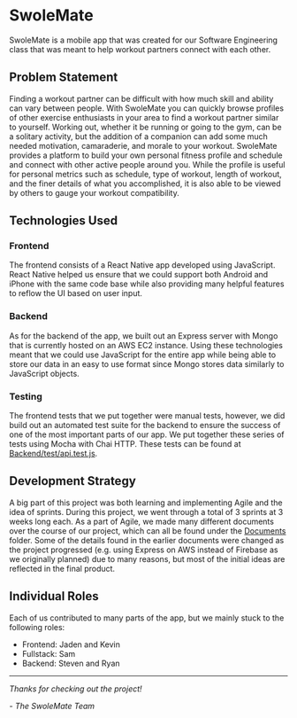 # SwoleMate
SwoleMate is a mobile app that was created for our Software Engineering class that was meant to help workout partners connect with each other. 

## Problem Statement
Finding a workout partner can be difficult with how much skill and ability can vary between people. With SwoleMate you can quickly browse profiles of other exercise enthusiasts in your area to find a workout partner similar to yourself. Working out, whether it be running or going to the gym, can be a solitary activity, but the addition of a companion can add some much needed motivation, camaraderie, and morale to your workout. SwoleMate provides a platform to build your own personal fitness profile and schedule and connect with other active people around you. While the profile is useful for personal metrics such as schedule, type of workout, length of workout, and the finer details of what you accomplished, it is also able to be viewed by others to gauge your workout compatibility. 

## Technologies Used

### Frontend
The frontend consists of a React Native app developed using JavaScript. React Native helped us ensure that we could support both Android and iPhone with the same code base while also providing many helpful features to reflow the UI based on user input.

### Backend
As for the backend of the app, we built out an Express server with Mongo that is currently hosted on an AWS EC2 instance. Using these technologies meant that we could use JavaScript for the entire app while being able to store our data in an easy to use format since Mongo stores data similarly to JavaScript objects.

### Testing
The frontend tests that we put together were manual tests, however, we did build out an automated test suite for the backend to ensure the success of one of the most important parts of our app. We put together these series of tests using Mocha with Chai HTTP. These tests can be found at [Backend/test/api.test.js](Backend/test/api.test.js).

## Development Strategy
A big part of this project was both learning and implementing Agile and the idea of sprints. During this project, we went through a total of 3 sprints at 3 weeks long each. As a part of Agile, we made many different documents over the course of our project, which can all be found under the [Documents](Documents) folder. Some of the details found in the earlier documents were changed as the project progressed (e.g. using Express on AWS instead of Firebase as we originally planned) due to many reasons, but most of the initial ideas are reflected in the final product.

## Individual Roles
Each of us contributed to many parts of the app, but we mainly stuck to the following roles:
- Frontend: Jaden and Kevin
- Fullstack: Sam
- Backend: Steven and Ryan

---
*Thanks for checking out the project!*

*\- The SwoleMate Team*
